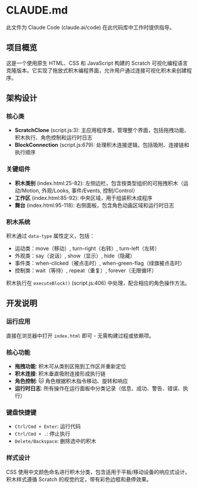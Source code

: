 # CLAUDE.md

此文件为 Claude Code (claude.ai/code) 在此代码库中工作时提供指导。

## 项目概览

这是一个使用原生 HTML、CSS 和 JavaScript 构建的 Scratch 可视化编程语言克隆版本。它实现了拖放式积木编程界面，允许用户通过连接可视化积木来创建程序。

## 架构设计

### 核心类
- **ScratchClone** (script.js:3): 主应用程序类，管理整个界面，包括拖拽功能、积木执行、角色控制和运行时日志
- **BlockConnection** (script.js:679): 处理积木连接逻辑，包括吸附、连接链和执行顺序

### 关键组件
- **积木类别** (index.html:25-82): 左侧边栏，包含按类型组织的可拖拽积木（运动/Motion, 外观/Looks, 事件/Events, 控制/Control）
- **工作区** (index.html:85-92): 中央区域，用于组装积木成程序
- **舞台** (index.html:95-118): 右侧面板，包含角色动画区域和运行时日志

### 积木系统
积木通过 `data-type` 属性定义，包括：
- 运动类：move（移动）, turn-right（右转）, turn-left（左转）
- 外观类：say（说话）, show（显示）, hide（隐藏）
- 事件类：when-clicked（被点击时）, when-green-flag（绿旗被点击时）
- 控制类：wait（等待）, repeat（重复）, forever（无限循环）

积木执行在 `executeBlock()` (script.js:406) 中处理，配合相应的角色操作方法。

## 开发说明

### 运行应用
直接在浏览器中打开 `index.html` 即可 - 无需构建过程或依赖项。

### 核心功能
- **拖拽功能**: 积木可从类别区拖到工作区并重新定位
- **积木连接**: 积木垂直吸附连接形成执行链
- **角色控制**: 🐱 角色根据积木指令移动、旋转和响应
- **运行时日志**: 所有操作在运行面板中分类记录（信息、成功、警告、错误、执行）

### 键盘快捷键
- `Ctrl/Cmd + Enter`: 运行代码
- `Ctrl/Cmd + .`: 停止执行
- `Delete/Backspace`: 删除选中的积木

### 样式设计
CSS 使用中文颜色命名进行积木分类，包含适用于平板/移动设备的响应式设计。积木样式遵循 Scratch 的视觉约定，带有彩色边框和悬停效果。